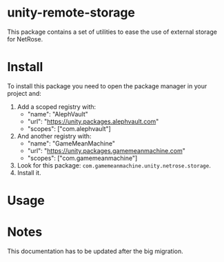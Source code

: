 # unity-remote-storage
This package contains a set of utilities to ease the use of external storage for NetRose.

# Install
To install this package you need to open the package manager in your project and:

  1. Add a scoped registry with:
     - "name": "AlephVault"
     - "url": "https://unity.packages.alephvault.com"
     - "scopes": ["com.alephvault"]
  2. And another registry with:
     - "name": "GameMeanMachine"
     - "url": "https://unity.packages.gamemeanmachine.com"
     - "scopes": ["com.gamemeanmachine"]
  3. Look for this package: `com.gamemeanmachine.unity.netrose.storage`.
  4. Install it.

# Usage

# Notes
This documentation has to be updated after the big migration.
